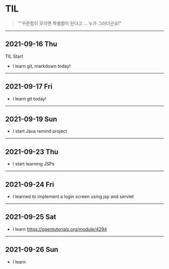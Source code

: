 # TIL

> ""꾸준함이 모이면 특별함이 된다고 ... 누가 그러더군요!"

---

## 2021-09-16 Thu

TIL Start

- I learn git, markdown today!

---

## 2021-09-17 Fri

- I learn git today!

---

## 2021-09-19 Sun

- I start Java remind project

---

## 2021-09-23 Thu

- I start learning JSPs

---

## 2021-09-24 Fri

- I learned to implement a login screen using jsp and servlet

---

## 2021-09-25 Sat

- I learn https://opentutorials.org/module/4294

---

## 2021-09-26 Sun

- I learn 
